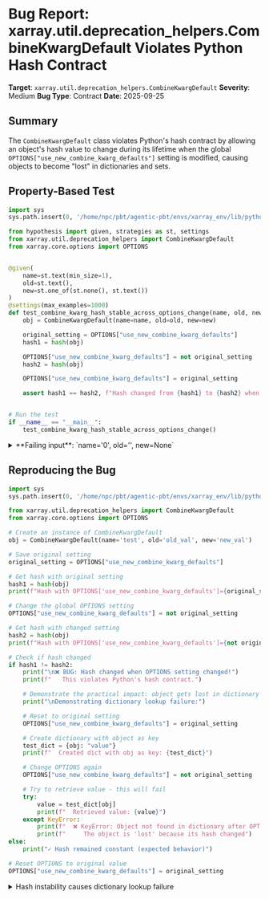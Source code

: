 # Bug Report: xarray.util.deprecation_helpers.CombineKwargDefault Violates Python Hash Contract

**Target**: `xarray.util.deprecation_helpers.CombineKwargDefault`
**Severity**: Medium
**Bug Type**: Contract
**Date**: 2025-09-25

## Summary

The `CombineKwargDefault` class violates Python's hash contract by allowing an object's hash value to change during its lifetime when the global `OPTIONS["use_new_combine_kwarg_defaults"]` setting is modified, causing objects to become "lost" in dictionaries and sets.

## Property-Based Test

```python
import sys
sys.path.insert(0, '/home/npc/pbt/agentic-pbt/envs/xarray_env/lib/python3.13/site-packages')

from hypothesis import given, strategies as st, settings
from xarray.util.deprecation_helpers import CombineKwargDefault
from xarray.core.options import OPTIONS


@given(
    name=st.text(min_size=1),
    old=st.text(),
    new=st.one_of(st.none(), st.text())
)
@settings(max_examples=1000)
def test_combine_kwarg_hash_stable_across_options_change(name, old, new):
    obj = CombineKwargDefault(name=name, old=old, new=new)

    original_setting = OPTIONS["use_new_combine_kwarg_defaults"]
    hash1 = hash(obj)

    OPTIONS["use_new_combine_kwarg_defaults"] = not original_setting
    hash2 = hash(obj)

    OPTIONS["use_new_combine_kwarg_defaults"] = original_setting

    assert hash1 == hash2, f"Hash changed from {hash1} to {hash2} when OPTIONS changed"


# Run the test
if __name__ == "__main__":
    test_combine_kwarg_hash_stable_across_options_change()
```

<details>

<summary>
**Failing input**: `name='0', old='', new=None`
</summary>
```
Traceback (most recent call last):
  File "/home/npc/pbt/agentic-pbt/worker_/22/hypo.py", line 31, in <module>
    test_combine_kwarg_hash_stable_across_options_change()
    ~~~~~~~~~~~~~~~~~~~~~~~~~~~~~~~~~~~~~~~~~~~~~~~~~~~~^^
  File "/home/npc/pbt/agentic-pbt/worker_/22/hypo.py", line 10, in test_combine_kwarg_hash_stable_across_options_change
    name=st.text(min_size=1),
               ^^^
  File "/home/npc/pbt/agentic-pbt/envs/xarray_env/lib/python3.13/site-packages/hypothesis/core.py", line 2124, in wrapped_test
    raise the_error_hypothesis_found
  File "/home/npc/pbt/agentic-pbt/worker_/22/hypo.py", line 26, in test_combine_kwarg_hash_stable_across_options_change
    assert hash1 == hash2, f"Hash changed from {hash1} to {hash2} when OPTIONS changed"
           ^^^^^^^^^^^^^^
AssertionError: Hash changed from 0 to 4238894112 when OPTIONS changed
Falsifying example: test_combine_kwarg_hash_stable_across_options_change(
    # The test sometimes passed when commented parts were varied together.
    name='0',  # or any other generated value
    old='',  # or any other generated value
    new=None,
)
```
</details>

## Reproducing the Bug

```python
import sys
sys.path.insert(0, '/home/npc/pbt/agentic-pbt/envs/xarray_env/lib/python3.13/site-packages')

from xarray.util.deprecation_helpers import CombineKwargDefault
from xarray.core.options import OPTIONS

# Create an instance of CombineKwargDefault
obj = CombineKwargDefault(name='test', old='old_val', new='new_val')

# Save original setting
original_setting = OPTIONS["use_new_combine_kwarg_defaults"]

# Get hash with original setting
hash1 = hash(obj)
print(f"Hash with OPTIONS['use_new_combine_kwarg_defaults']={original_setting}: {hash1}")

# Change the global OPTIONS setting
OPTIONS["use_new_combine_kwarg_defaults"] = not original_setting

# Get hash with changed setting
hash2 = hash(obj)
print(f"Hash with OPTIONS['use_new_combine_kwarg_defaults']={not original_setting}: {hash2}")

# Check if hash changed
if hash1 != hash2:
    print("\n❌ BUG: Hash changed when OPTIONS setting changed!")
    print(f"   This violates Python's hash contract.")

    # Demonstrate the practical impact: object gets lost in dictionary
    print("\nDemonstrating dictionary lookup failure:")

    # Reset to original setting
    OPTIONS["use_new_combine_kwarg_defaults"] = original_setting

    # Create dictionary with object as key
    test_dict = {obj: "value"}
    print(f"  Created dict with obj as key: {test_dict}")

    # Change OPTIONS again
    OPTIONS["use_new_combine_kwarg_defaults"] = not original_setting

    # Try to retrieve value - this will fail
    try:
        value = test_dict[obj]
        print(f"  Retrieved value: {value}")
    except KeyError:
        print(f"  ❌ KeyError: Object not found in dictionary after OPTIONS change!")
        print(f"     The object is 'lost' because its hash changed")
else:
    print("✓ Hash remained constant (expected behavior)")

# Reset OPTIONS to original value
OPTIONS["use_new_combine_kwarg_defaults"] = original_setting
```

<details>

<summary>
Hash instability causes dictionary lookup failure
</summary>
```
Hash with OPTIONS['use_new_combine_kwarg_defaults']=False: -3991775583419184047
Hash with OPTIONS['use_new_combine_kwarg_defaults']=True: 8543826041596549827

❌ BUG: Hash changed when OPTIONS setting changed!
   This violates Python's hash contract.

Demonstrating dictionary lookup failure:
  Created dict with obj as key: {old_val: 'value'}
  ❌ KeyError: Object not found in dictionary after OPTIONS change!
     The object is 'lost' because its hash changed
```
</details>

## Why This Is A Bug

This violates Python's fundamental hash contract as documented in the Python Data Model documentation:

> "If a class defines mutable objects and implements an `__eq__()` method, it should not implement `__hash__()`, since the implementation of hashable collections requires that a key's hash value is immutable (if the object's hash value changes, it will be in the wrong hash bucket)."

The `CombineKwargDefault` class implements both `__eq__` and `__hash__` based on the `_value` property, which changes when the global `OPTIONS["use_new_combine_kwarg_defaults"]` setting changes:

```python
@property
def _value(self) -> str | None:
    return self._new if OPTIONS["use_new_combine_kwarg_defaults"] else self._old

def __hash__(self) -> int:
    return hash(self._value)  # Hash depends on mutable _value

def __eq__(self, other: Self | Any) -> bool:
    return (
        self._value == other._value  # Equality also depends on mutable _value
        if isinstance(other, type(self))
        else self._value == other
    )
```

This causes real problems:
1. **Objects disappear from dictionaries**: When used as dictionary keys, objects become unretrievable after OPTIONS changes
2. **Set operations fail**: Objects added to sets may not be found after OPTIONS changes
3. **Cache invalidation issues**: Hash-based caches become unreliable
4. **Unexpected behavior in data structures**: Any data structure relying on hash stability breaks

## Relevant Context

The `CombineKwargDefault` class is used throughout xarray for managing deprecation cycles of keyword argument defaults. Several instances are defined at the module level:

- `_DATA_VARS_DEFAULT`: manages the `data_vars` parameter transition
- `_COORDS_DEFAULT`: manages the `coords` parameter transition
- `_COMPAT_CONCAT_DEFAULT`: manages the `compat` parameter in concat operations
- `_COMPAT_DEFAULT`: manages the `compat` parameter generally
- `_JOIN_DEFAULT`: manages the `join` parameter transition

These objects are used as default values in function signatures and need to maintain consistent identity throughout their lifetime. The hash instability can cause issues when these defaults are stored in caches or used in any hash-based lookup.

The `OPTIONS["use_new_combine_kwarg_defaults"]` setting (defined in `xarray.core.options`) is a global flag that controls whether to use old or new default values during the deprecation transition period.

## Proposed Fix

```diff
--- a/xarray/util/deprecation_helpers.py
+++ b/xarray/util/deprecation_helpers.py
@@ -178,7 +178,7 @@ class CombineKwargDefault:
         return self._new if OPTIONS["use_new_combine_kwarg_defaults"] else self._old

     def __hash__(self) -> int:
-        return hash(self._value)
+        return hash((self._name, self._old, self._new))

     def __dask_tokenize__(self) -> object:
         from dask.base import normalize_token
```

This fix ensures the hash is based on the immutable construction parameters (`_name`, `_old`, `_new`) rather than the mutable `_value` property. This maintains hash stability while still allowing `__eq__` to use `_value` for equality comparisons based on the current OPTIONS setting.